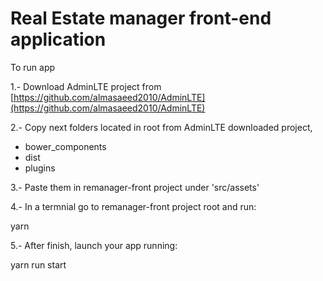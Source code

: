 # Real Estate manager front-end application

To run app

1.- Download AdminLTE project from [https://github.com/almasaeed2010/AdminLTE](https://github.com/almasaeed2010/AdminLTE)

2.- Copy next folders located in root from AdminLTE downloaded project,
- bower_components
- dist
- plugins

3.- Paste them in remanager-front project under 'src/assets'

4.- In a termnial go to remanager-front project root and run:

yarn

5.- After finish, launch your app running:

yarn run start

